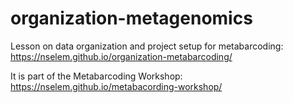 # organization-metagenomics
Lesson on data organization and project setup for metabarcoding:
https://nselem.github.io/organization-metabarcoding/

It is part of the Metabarcoding Workshop:
https://nselem.github.io/metabacording-workshop/
